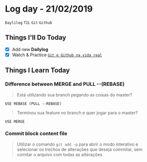 # Log day - 21/02/2019

`Daylilog` `TIL` `Git` `Github`

## Things I'll Do Today

- [x] Add new **Dailylog**
- [X] Watch & Practice [`Git e Github na vida real`](https://www.udemy.com/git-e-github-na-vida-real/)

## Things I Learn Today

### Difference between MERGE and PULL --(REBASE)

> Está utilizando sua branch pegando as coisas do master?
  
`USE REBASE (PULL --REBASE)`

> Terminou sua feature no branch e quer jogar para o master?

`USE MERGE`

### Commit block content file

> Utilizar o comando `git add -p` para abrir o modo interativo e selecionar os trechos de alterações que deseja commitar, sem comitar o arquivo com todas as alterações.
